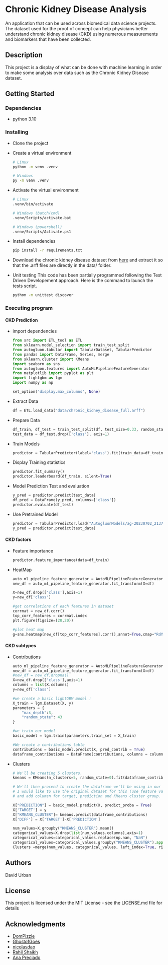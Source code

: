 # Chronic Kidney Disease Analysis
 An application that can be used across biomedical data science projects. The dataset used for the proof of concept can help physicians better understand chronic kidney disease (CKD) using numerous measurements and biomarkers that have been collected. 


## Description

This project is a display of what can be done with machine learning in order to make some analysis over data such as the Chronic Kidney Disease dataset.


## Getting Started

### Dependencies

* python 3.10


### Installing

* Clone the project
* Create a virtual environment

    ```bash
    # Linux
    python -m venv .venv

    # Windows
    py -m venv .venv
    ```

* Activate the virtual environment
  
    ```bash
    # Linux
    .venv/bin/activate

    # Windows (batch/cmd)
    .venv/Scripts/activate.bat

    # Windows (powershell)
    .venv/Scripts/Activate.ps1
    ```

* Install dependencies

    ```bash
    pip install -r requirements.txt
    ```

* Download the chronic kidney disease dataset from [here](https://archive.ics.uci.edu/dataset/336/chronic+kidney+disease) and extract it so that the .arff files are directly in the data/ folder.

* Unit testing
This code has been partially programmed following the Test Driven Developement approach. Here is the command to launch the tests script.

    ```bash
    python -m unittest discover
    ```


### Executing program

#### CKD Prediction

* import dependencies

    ```python
    from src import ETL_tool as ETL
    from sklearn.model_selection import train_test_split
    from autogluon.tabular import TabularDataset, TabularPredictor
    from pandas import DataFrame, Series, merge
    from sklearn.cluster import KMeans
    import seaborn as sns
    from autogluon.features import AutoMLPipelineFeatureGenerator
    from matplotlib import pyplot as plt
    import lightgbm as lgm
    import numpy as np

    set_option('display.max_columns', None)
    ```

* Extract Data

    ```python
    df = ETL.load_data("data/chronic_kidney_disease_full.arff")
    ```

* Prepare Data

    ```python
    df_train, df_test = train_test_split(df, test_size=0.33, random_state=1)
    test_data = df_test.drop(['class'], axis=1)
    ```

* Train Models

    ```python
    predictor = TabularPredictor(label='class').fit(train_data=df_train, verbosity=2, presets='best_quality')
    ```

* Display Training statistics

    ```python
    predictor.fit_summary()
    predictor.leaderboard(df_train, silent=True)
    ```

* Model Prediction Test and evaluation

    ```python
    y_pred = predictor.predict(test_data)
    df_pred = DataFrame(y_pred, columns=['class'])
    predictor.evaluate(df_test)
    ```

* Use Pretrained Model

    ```python
    predictor = TabularPredictor.load("AutogluonModels/ag-20230702_213736/")
    y_pred = predictor.predict(test_data)
    ```

#### CKD factors

* Feature importance

    ```python
    predictor.feature_importance(data=df_train)
    ```

* HeatMap

    ```python
    auto_ml_pipeline_feature_generator = AutoMLPipelineFeatureGenerator()
    new_df = auto_ml_pipeline_feature_generator.fit_transform(X=df)

    X=new_df.drop(['class'],axis=1)
    y=new_df['class']

    #get correlations of each features in dataset
    corrmat = new_df.corr()
    top_corr_features = corrmat.index
    plt.figure(figsize=(20,20))

    #plot heat map
    g=sns.heatmap(new_df[top_corr_features].corr(),annot=True,cmap="RdYlGn")
    ```

#### CKD subtypes

* Contributions

    ```python
    auto_ml_pipeline_feature_generator = AutoMLPipelineFeatureGenerator()
    new_df = auto_ml_pipeline_feature_generator.fit_transform(X=df)
    #new_df = new_df.dropna()
    X=new_df.drop(['class'],axis=1)
    columns = list(X.columns)
    y=new_df['class']

    #we create a basic lightGBM model :
    X_train = lgm.Dataset(X, y)
    parameters = {
        "max_depth":3,
        "random_state": 43
    }

    #we train our model
    basic_model = lgm.train(parameters,train_set = X_train)

    #We create a contributions table
    contributions = basic_model.predict(X, pred_contrib = True)
    dataframe_contributions = DataFrame(contributions, columns = columns+["expected_value"]).drop(['expected_value'], axis = 1)
    ```

* Clusters

    ```python
    # We'll be creating 5 clusters. 
    kmeans = KMeans(n_clusters=5, random_state=0).fit(dataframe_contributions)

    # We'll then proceed to create the dataframe we'll be using in our analysis. 
    # I would like to use the original dataset for this (use feature values instead of contribution values ),
    # and add columsn for target, prediction and KMeans cluster group. 

    X["PREDICTION"] = basic_model.predict(X, predict_proba = True)
    X['TARGET'] = y
    X["KMEANS_CLUSTER"]= kmeans.predict(dataframe_contributions)
    X['DIFF'] = X['TARGET']-X['PREDICTION']

    num_values=X.groupby("KMEANS_CLUSTER").mean()
    categorical_values=X.drop(list(num_values.columns),axis=1)
    categorical_values=categorical_values.replace(np.nan, "NaN")
    categorical_values=categorical_values.groupby("KMEANS_CLUSTER").apply(lambda x: x.mode(dropna =False))
    Clusters =merge(num_values, categorical_values, left_index=True, right_index=True)
    ```

## Authors

David Urban


## License

This project is licensed under the MIT License - see the LICENSE.md file for details


## Acknowledgments

* [DomPizzie](https://gist.github.com/DomPizzie/7a5ff55ffa9081f2de27c315f5018afc)
* [GhostofGoes](https://gist.github.com/GhostofGoes/94580e76cd251972b15b4821c8a06f59)
* [nicolasdao](https://gist.github.com/nicolasdao/a7adda51f2f185e8d2700e1573d8a633#mit-license)
* [Rahil Shaikh](https://towardsdatascience.com/feature-selection-techniques-in-machine-learning-with-python-f24e7da3f36e)
* [Ana Preciado](https://towardsdatascience.com/applying-a-clustering-algorithm-to-feature-contribution-3c649ab0ca17)